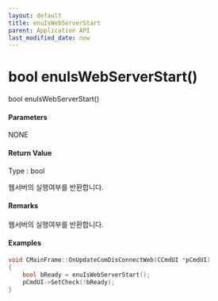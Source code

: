 ```yaml
---
layout: default
title: enuIsWebServerStart
parent: Application API
last_modified_date: now
---
```

# bool enuIsWebServerStart\(\)

bool enuIsWebServerStart\(\)

#### Parameters

NONE

#### Return Value

Type : bool

웹서버의 실행여부를 반환합니다.

#### Remarks

웹서버의 실행여부를 반환합니다.

#### Examples

```cpp
void CMainFrame::OnUpdateComDisConnectWeb(CCmdUI *pCmdUI)
{
	bool bReady = enuIsWebServerStart();
	pCmdUI->SetCheck(!bReady);
}
```




